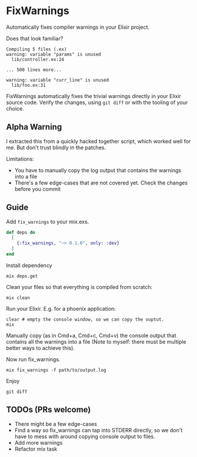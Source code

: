 # FixWarnings

Automatically fixes compiler warnings in your Elixir project.

Does that look familiar?

```
Compiling 5 files (.ex)
warning: variable "params" is unused
  lib/controller.ex:24

... 500 lines more...

warning: variable "curr_line" is unused
  lib/foo.ex:31
```

FixWarnings automatically fixes the trivial warnings directly in your Elixir source code. Verify the changes, using `git diff` or with the tooling of your choice.

## Alpha Warning

I extracted this from a quickly hacked together script, which worked well for me. But don't trust blindly in the patches.

Limitations:
- You have to manually copy the log output that contains the warnings into a file
- There's a few edge-cases that are not covered yet. Check the changes before you commit

## Guide

Add `fix_warnings` to your mix.exs.

```elixir
def deps do
  [
    {:fix_warnings, "~> 0.1.0", only: :dev}
  ]
end
```

Install dependency

```
mix deps.get
```

Clean your files so that everything is compiled from scratch:

```
mix clean
```

Run your Elixir. E.g. for a phoenix application:

```
clear # empty the console window, so we can copy the ouptut.
mix
```

Manually copy (as in Cmd+a, Cmd+c, Cmd+v) the console output that contains all the warnings into a file (Note to myself: there must be multiple better ways to achieve this).

Now run fix_warnings.

```
mix fix_warnings -f path/to/output.log
```

Enjoy

```
git diff
```

## TODOs (PRs welcome)

- There might be a few edge-cases
- Find a way so fix_warnings can tap into STDERR directly, so we don't have to mess with around copying console output to files.
- Add more warnings
- Refactor mix task
